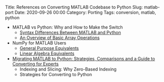 Title: References on Converting MATLAB Codebase to Python
Slug: matlab-port
Date: 2020-09-26 00:00
Category: Porting
Tags: conversion, matlab, python

- MATLAB vs Python: Why and How to Make the Switch
    - [Syntax Differences Between MATLAB and Python](https://realpython.com/matlab-vs-python/#syntax-differences-between-matlab-and-python)
    - [An Overview of Basic Array Operations](https://realpython.com/matlab-vs-python/#an-overview-of-basic-array-operations)
- NumPy for MATLAB Users
    - [General Purpose Equivalents](https://numpy.org/doc/stable/user/numpy-for-matlab-users.html#general-purpose-equivalents)
    - [Linear Algebra Equivalents](https://numpy.org/doc/stable/user/numpy-for-matlab-users.html#linear-algebra-equivalents)
- [Migrating MATLAB to Python: Strategies, Comparisons and a Guide to Converting for Experts](https://www.enthought.com/wp-content/uploads/2019/08/Enthought-MATLAB-to-Python-White-Paper_.pdf)
    - Indexing and Slicing: Why Zero-Based Indexing
    - Strategies for Converting to Python
